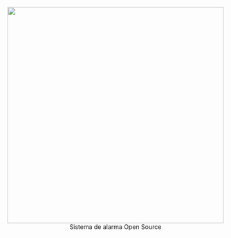 <p align="center">
  <img width="500" src="https://github.com/gusgeek/PasterSync-Server/blob/main/logo.svg">
  <br>
  Sistema de alarma Open Source
  <br>
</p>